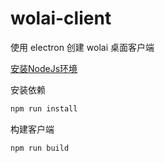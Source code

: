 # wolai-client

使用 electron 创建 wolai 桌面客户端

[安装NodeJs环境](https://nodejs.org/zh-cn/download/)


安装依赖

```bash
npm run install
```

构建客户端

```bash
npm run build
```
